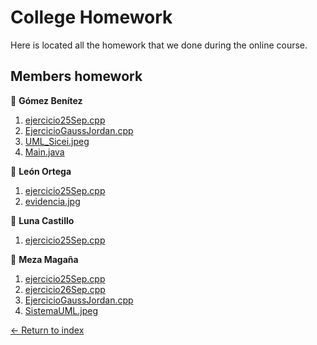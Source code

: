 # College Homework

Here is located all the homework that we done during the online course.

## Members homework

:file_folder: **Gómez Benítez**

1. [ejercicio25Sep.cpp](https://github.com/JoshuaMeza/CodePain_POO/blob/master/Homework/GómezBenítez/ejercicio25Sep.cpp)
2. [EjercicioGaussJordan.cpp](https://github.com/JoshuaMeza/CodePain_POO/blob/master/Homework/GómezBenítez/EjercicioGaussJordan.cpp)
3. [UML_Sicei.jpeg](https://github.com/JoshuaMeza/CodePain_POO/blob/master/Homework/GómezBenítez/UML_Sicei.jpeg)
4. [Main.java](https://github.com/JoshuaMeza/CodePain_POO/blob/master/Homework/GómezBenítez/Main.java)

:file_folder: **León Ortega**

1. [ejercicio25Sep.cpp](https://github.com/JoshuaMeza/CodePain_POO/blob/master/Homework/LeónOrtega/ejercicio25Sep.cpp)
2. [evidencia.jpg](https://github.com/JoshuaMeza/CodePain_POO/blob/master/Homework/LeónOrtega/evidencia.jpg)

:file_folder: **Luna Castillo**

1. [ejercicio25Sep.cpp](https://github.com/JoshuaMeza/CodePain_POO/blob/master/Homework/LunaCastillo/ejercicio25Sep.cpp)

:file_folder: **Meza Magaña**

1. [ejercicio25Sep.cpp](https://github.com/JoshuaMeza/CodePain_POO/blob/master/Homework/MezaMagaña/ejercicio25Sep.cpp)
2. [ejercicio26Sep.cpp](https://github.com/JoshuaMeza/CodePain_POO/blob/master/Homework/MezaMagaña/ejercicio26Sep.cpp)
3. [EjercicioGaussJordan.cpp](https://github.com/JoshuaMeza/CodePain_POO/blob/master/Homework/MezaMagaña/ejercicioGaussJordan.cpp)
4. [SistemaUML.jpeg](https://github.com/JoshuaMeza/CodePain_POO/blob/master/Homework/MezaMagaña/SistemaUML.jpeg)

[<- Return to index](https://github.com/JoshuaMeza/CodePain_POO)
